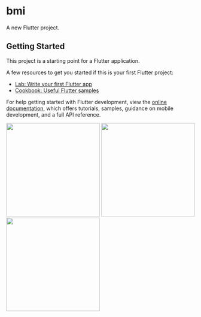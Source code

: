 # bmi

A new Flutter project.

## Getting Started

This project is a starting point for a Flutter application.

A few resources to get you started if this is your first Flutter project:

- [Lab: Write your first Flutter app](https://docs.flutter.dev/get-started/codelab)
- [Cookbook: Useful Flutter samples](https://docs.flutter.dev/cookbook)

For help getting started with Flutter development, view the
[online documentation](https://docs.flutter.dev/), which offers tutorials,
samples, guidance on mobile development, and a full API reference.

<img src="https://user-images.githubusercontent.com/115910370/221206677-ce6ede0a-71f4-46a5-a249-27f531992643.jpg" width="250px">
<img src="https://user-images.githubusercontent.com/115910370/221207559-ef2f1d46-d27c-4087-ae7c-d5bc820fa920.jpg" width="250px">
<img src="https://user-images.githubusercontent.com/115910370/221208271-90c13480-54f3-4eb4-8d52-caf391272b61.mp4" width="250px">
